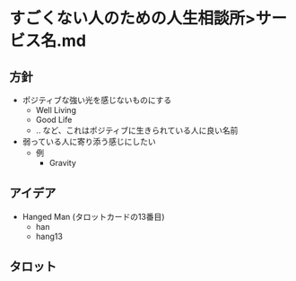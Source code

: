 # すごくない人のための人生相談所>サービス名.md
## 方針
- ポジティブな強い光を感じないものにする
  - Well Living
  - Good Life
  - .. など、これはポジティブに生きられている人に良い名前
- 弱っている人に寄り添う感じにしたい
  - 例
    - Gravity

## アイデア
- Hanged Man (タロットカードの13番目)
  - han
  - hang13

## タロット
